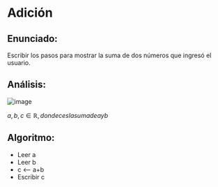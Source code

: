 # Adición

## Enunciado:
Escribir los pasos para mostrar la suma de dos números que ingresó el usuario.

## Análisis:
  
  ![image](https://lh3.googleusercontent.com/bwCU11mMaKejZ25DpMilFnyImHe6rkq9vxHBWNclXqPC7WyFLXJcCYF2ojSdvrTzBFmB_6QV=s0 "Proceso.png")
    
   $a, b, c \in  \mathbb{R}, donde c es la suma de a y b$ 
  
## Algoritmo:
  - Leer a
  - Leer b
  - c <-- a+b
  - Escribir c
